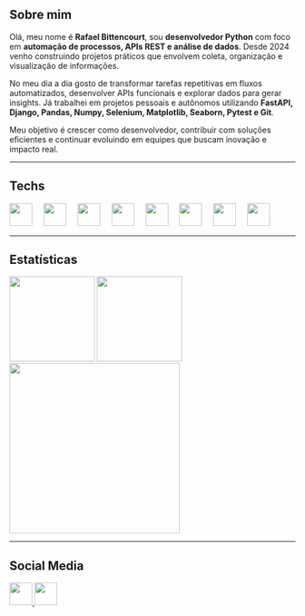 <h2 align="left">Sobre mim</h2>

<p align="left">
Olá, meu nome é <b>Rafael Bittencourt</b>, sou <b>desenvolvedor Python</b> com foco em <b>automação de processos, APIs REST e análise de dados</b>.  
Desde 2024 venho construindo projetos práticos que envolvem coleta, organização e visualização de informações.  
</p>

<p align="left">
No meu dia a dia gosto de transformar tarefas repetitivas em fluxos automatizados, desenvolver APIs funcionais e explorar dados para gerar insights.  
Já trabalhei em projetos pessoais e autônomos utilizando <b>FastAPI, Django, Pandas, Numpy, Selenium, Matplotlib, Seaborn, Pytest e Git</b>.  
</p>

<p align="left">
Meu objetivo é crescer como desenvolvedor, contribuir com soluções eficientes e continuar evoluindo em equipes que buscam inovação e impacto real.  
</p>

---

<h2 align="left">Techs</h2>

<div align="left">
  <img src="https://cdn.jsdelivr.net/gh/devicons/devicon/icons/python/python-original.svg" height="40" />
  <img width="12" />
  <img src="https://cdn.jsdelivr.net/gh/devicons/devicon/icons/selenium/selenium-original.svg" height="40" />
  <img width="12" />
  <img src="https://cdn.jsdelivr.net/gh/devicons/devicon/icons/fastapi/fastapi-original.svg" height="40" />
  <img width="12" />
  <img src="https://cdn.jsdelivr.net/gh/devicons/devicon/icons/numpy/numpy-original.svg" height="40" />
  <img width="12" />
  <img src="https://cdn.jsdelivr.net/gh/devicons/devicon/icons/django/django-plain.svg" height="40" />
  <img width="12" />
  <img src="https://cdn.jsdelivr.net/gh/devicons/devicon/icons/jupyter/jupyter-original.svg" height="40" />
  <img width="12" />
  <img src="https://cdn.jsdelivr.net/gh/devicons/devicon/icons/docker/docker-original.svg" height="40" />
  <img width="12" />
  <img src="https://cdn.jsdelivr.net/gh/devicons/devicon/icons/vscode/vscode-original.svg" height="40" />
</div>

---

<h2 align="left">Estatísticas</h2>

<div align="left">
  <img src="https://github-readme-stats.vercel.app/api?username=Rafael072187&show_icons=true&include_all_commits=true&count_private=true&theme=gruvbox&locale=pt-br&hide_border=false&token=SEU_TOKEN_AQUI" height="150" />
  <img src="https://github-readme-stats.vercel.app/api/top-langs?username=Rafael072187&locale=pt-br&hide_title=true&layout=compact&card_width=320&langs_count=5&theme=gotham&hide_border=true&hide=jupyter%20notebook&token=SEU_TOKEN_AQUI" height="150" />
  <img src="https://github-readme-activity-graph.vercel.app/graph?username=Rafael072187&radius=16&theme=gotham&area=true" height="300" />
</div>

---

<h2 align="left">Social Media</h2>

<div align="left">
  <a href="https://www.linkedin.com/in/rafael-bittencourt-4b735a358" target="_blank">
    <img src="https://cdn.jsdelivr.net/gh/devicons/devicon/icons/linkedin/linkedin-original.svg" width="40" height="40" />
  </a>
  <a href="https://github.com/Rafael072187" target="_blank">
    <img src="https://cdn.jsdelivr.net/gh/devicons/devicon/icons/github/github-original.svg" width="40" height="40" />
  </a>
</div>
